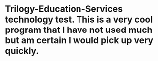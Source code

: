# Trilogy-Education-Services technology test.  This is a very cool program that I have not used much but am certain I would pick up very quickly. 
